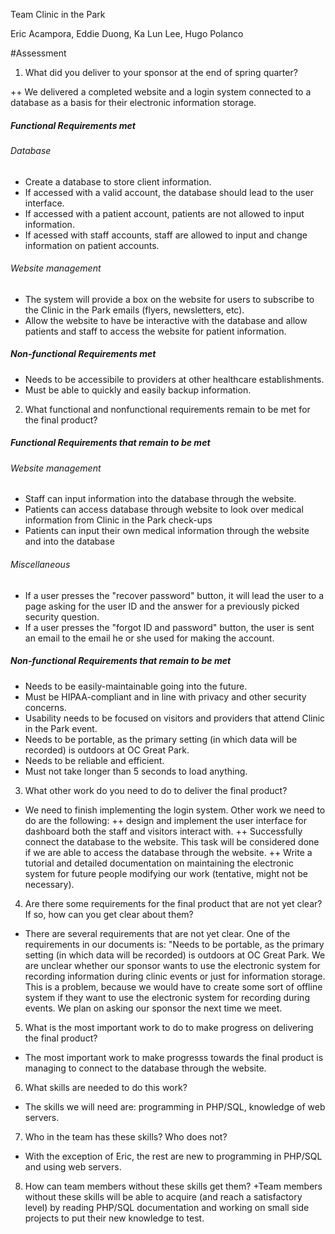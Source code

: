 Team Clinic in the Park 

Eric Acampora, Eddie Duong, Ka Lun Lee, Hugo Polanco

#Assessment

1) What did you deliver to your sponsor at the end of spring quarter? 

++ We delivered a completed website and a login system connected to a database as a basis for their electronic information storage. 

##### Functional Requirements met

###### Database

+ Create a database to store client information.
+ If accessed with a valid account, the database should lead to the user interface.
+ If accessed with a patient account, patients are not allowed to input information.
+ If acessed with staff accounts, staff are allowed to input and change information on patient accounts.

###### Website management
+ The system will provide a box on the website for users to subscribe to the Clinic in the Park emails (flyers, newsletters, etc).
+ Allow the website to have be interactive with the database and allow patients and staff to access the website for patient information.

##### Non-functional Requirements met
+ Needs to be accessibile to providers at other healthcare establishments.
+ Must be able to quickly and easily backup information.


2) What functional and nonfunctional requirements remain to be met for the final product?

##### Functional Requirements that remain to be met

###### Website management
+ Staff can input information into the database through the website. 
+ Patients can access database through website to look over medical information from Clinic in the Park check-ups
+ Patients can input their own medical information through the website and into the database

###### Miscellaneous
+ If a user presses the "recover password" button, it will lead the user to a page asking for the user ID and the answer for a previously picked security question.
+ If a user presses the "forgot ID and password" button, the user is sent an email to the email he or she used for making the account. 


##### Non-functional Requirements that remain to be met
+ Needs to be easily-maintainable going into the future.
+ Must be HIPAA-compliant and in line with privacy and other security concerns.
+ Usability needs to be focused on visitors and providers that attend Clinic in the Park event.
+ Needs to be portable, as the primary setting (in which data will be recorded) is outdoors at OC Great Park.
+ Needs to be reliable and efficient.
+ Must not take longer than 5 seconds to load anything.

3) What other work do you need to do to deliver the final product?
  + We need to finish implementing the login system. Other work we need to do are the following: 
  ++ design and implement the user interface for dashboard both the staff and visitors interact with. 
  ++ Successfully connect the database to the website. This task will be considered done if we are able to access the database through the website.
  ++ Write a tutorial and detailed documentation on maintaining the electronic system for future people modifying our work (tentative, might not be necessary). 

4) Are there some requirements for the final product that are not yet clear? If so, how can you get clear about them?
  + There are several requirements that are not yet clear. One of the requirements in our documents is: "Needs to be portable, as the primary setting (in which data will be recorded) is outdoors at OC Great Park. We are unclear whether our sponsor wants to use the electronic system for recording information during clinic events or just for information storage. This is a problem, because we would have to create some sort of offline system if they want to use the electronic system for recording during events. We plan on asking our sponsor the next time we meet.
  
5) What is the most important work to do to make progress on delivering the final product?
  + The most important work to make progresss towards the final product is managing to connect to the database through the website.
  
6) What skills are needed to do this work?
 + The skills we will need are: programming in PHP/SQL, knowledge of web servers.
 
7) Who in the team has these skills? Who does not?
  + With the exception of Eric, the rest are new to programming in PHP/SQL and using web servers.  
  
8) How can team members without these skills get them?
  +Team members without these skills will be able to acquire (and reach a satisfactory level) by reading PHP/SQL documentation and working on small side projects to put their new knowledge to test. 
